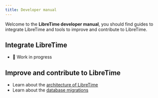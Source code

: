 ```yaml
---
title: Developer manual
---
```


Welcome to the **LibreTime developer manual**, you should find guides to integrate LibreTime and tools to improve and contribute to LibreTime.

## Integrate LibreTime

- :construction: Work in progress

## Improve and contribute to LibreTime

- Learn about the [architecture of LibreTime](./design/architecture.md)
- Learn about the [database migrations](./design/database-migrations.md)
